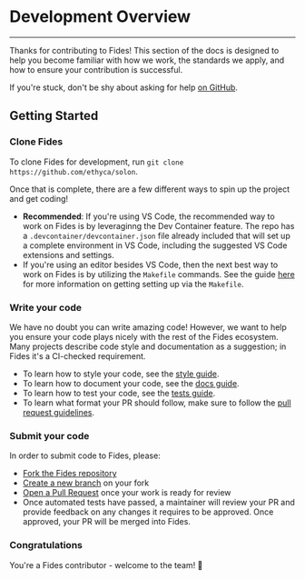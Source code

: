 # Development Overview

---

Thanks for contributing to Fides! This section of the docs is designed to help you become familiar with how we work, the standards we apply, and how to ensure your contribution is successful.

If you're stuck, don't be shy about asking for help [on GitHub](https://github.com/ethyca/solon/issues).

## Getting Started

### Clone Fides

To clone Fides for development, run `git clone https://github.com/ethyca/solon`.

Once that is complete, there are a few different ways to spin up the project and get coding!

* __Recommended__: If you're using VS Code, the recommended way to work on Fides is by leveraginng the Dev Container feature. The repo has a `.devcontainer/devcontainer.json` file already included that will set up a complete environment in VS Code, including the suggested VS Code extensions and settings.
* If you're using an editor besides VS Code, then the next best way to work on Fides is by utilizing the `Makefile` commands. See the guide [here](https://github.com/ethyca/solon/blob/main/docs/solon/docs/getting_started/docker.md) for more information on getting setting up via the `Makefile`.

### Write your code

We have no doubt you can write amazing code! However, we want to help you ensure your code plays nicely with the rest of the Fides ecosystem. Many projects describe code style and documentation as a suggestion; in Fides it's a CI-checked requirement.

* To learn how to style your code, see the [style guide](code_style.md).
* To learn how to document your code, see the [docs guide](documentation.md).
* To learn how to test your code, see the [tests guide](testing.md).
* To learn what format your PR should follow, make sure to follow the [pull request guidelines](pull_requests.md).

### Submit your code

In order to submit code to Fides, please:

* [Fork the Fides repository](https://help.github.com/en/articles/fork-a-repo)
* [Create a new branch](https://help.github.com/en/desktop/contributing-to-projects/creating-a-branch-for-your-work) on your fork
* [Open a Pull Request](https://help.github.com/en/articles/creating-a-pull-request-from-a-fork) once your work is ready for review
* Once automated tests have passed, a maintainer will review your PR and provide feedback on any changes it requires to be approved. Once approved, your PR will be merged into Fides.

### Congratulations

You're a Fides contributor - welcome to the team! 🎉
